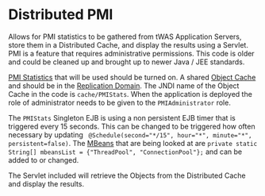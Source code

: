 # Distributed PMI

Allows for PMI statistics to be gathered from tWAS Application Servers, store them in a Distributed Cache, and display the results using a Servlet.  PMI is a feature that requires administrative permissions.  This code is older and could be cleaned up and brought up to newer Java / JEE standards.

[PMI Statistics](https://www.ibm.com/support/knowledgecenter/en/SSAW57_9.0.5/com.ibm.websphere.nd.multiplatform.doc/ae/cprf_pmidata.html) that will be used should be turned on.  A shared [Object Cache](https://www.ibm.com/support/knowledgecenter/en/SSAW57_9.0.5/com.ibm.websphere.nd.multiplatform.doc/ae/tdyn_distmap.html) and should be in the [Replication Domain](https://www.ibm.com/support/knowledgecenter/en/SSAW57_9.0.5/com.ibm.websphere.nd.multiplatform.doc/ae/trun_drs_migrate.html).  The JNDI name of the Object Cache in the code is `cache/PMIStats`.  When the application is deployed the role of administrator needs to be given to the `PMIAdministrator` role.  

The `PMIStats` Singleton EJB is using a non persistent EJB timer that is triggered every 15 seconds.  This can be changed to be triggered how often necessary by updating `	@Schedule(second="*/15", hour="*", minute="*", persistent=false)`.  The [MBeans](https://www.ibm.com/support/knowledgecenter/en/SSAW57_9.0.5/com.ibm.websphere.javadoc.doc/web/apidocs/com/ibm/websphere/pmi/stat/package-summary.html) that are being looked at are `private static String[] mbeansList = {"ThreadPool", "ConnectionPool"};` and can be added to or changed.  

The Servlet included will retrieve the Objects from the Distributed Cache and display the results.
